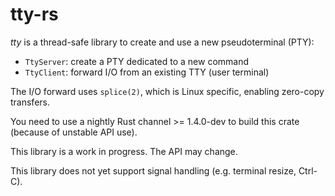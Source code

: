 # tty-rs

*tty* is a thread-safe library to create and use a new pseudoterminal (PTY):
* `TtyServer`: create a PTY dedicated to a new command
* `TtyClient`: forward I/O from an existing TTY (user terminal)

The I/O forward uses `splice(2)`, which is Linux specific, enabling zero-copy transfers.

You need to use a nightly Rust channel >= 1.4.0-dev to build this crate (because of unstable API use).

This library is a work in progress.
The API may change.

This library does not yet support signal handling (e.g. terminal resize, Ctrl-C).
